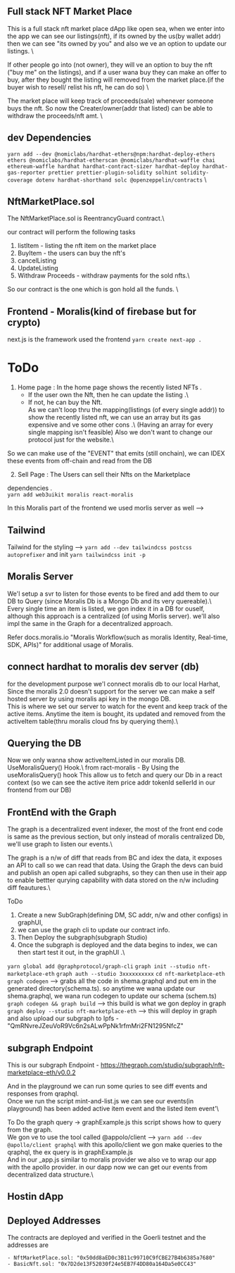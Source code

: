 ## Full stack NFT Market Place 

This is a full stack nft market place dApp like open sea, when we enter into the app we can see our listings(nft), if its owned by the us(by wallet addr) then we can see "its owned by you" and also we ve an option to update our listings. \

If other people go into (not owner), they will ve an option to buy the nft ("buy me" on the listings), and if a user wana buy they can make an offer to buy, after they bought the listing will removed from the market place.(if the buyer wish to resell/ relist his nft, he can do so) \

The market place will keep track of proceeds(sale) whenever someone buys the nft. So now the Creater/owner(addr that listed) can be able to withdraw the proceeds/nft amt. \

## dev Dependencies

```yarn add --dev @nomiclabs/hardhat-ethers@npm:hardhat-deploy-ethers ethers @nomiclabs/hardhat-etherscan @nomiclabs/hardhat-waffle chai ethereum-waffle hardhat hardhat-contract-sizer hardhat-deploy hardhat-gas-reporter prettier prettier-plugin-solidity solhint solidity-coverage dotenv hardhat-shorthand solc @openzeppelin/contracts``` \


## NftMarketPlace.sol 

The NftMarketPlace.sol is ReentrancyGuard contract.\

our contract will perform the following tasks 
1. listItem - listing the nft item on the market place
2. BuyItem - the users can buy the nft's
3. cancelListing 
4. UpdateListing
5. Withdraw Proceeds - withdraw payments for the sold nfts.\

So our contract is the one which is gon hold all the funds. \

## Frontend - Moralis(kind of firebase but for crypto)

next.js is the framework used the frontend 
```yarn create next-app . ```

# ToDo 

1. Home page : In the home page shows the recently listed NFTs .
    - If the user own the Nft, then he can update the listing .\
    - If not, he can buy the Nft.\
As we can't loop thru the mapping(listings (of every single addr)) to show the recently listed nft, we can use an array but its gas expensive and ve some other cons .\ (Having an array for every single mapping isn't feasible)
Also we don't want to change our protocol just for the website.\

So we can make use of the "EVENT" that emits (still onchain), we can IDEX these events from off-chain and read from the DB

2. Sell Page : The Users can sell their Nfts on the Marketplace

dependencies .\
```yarn add web3uikit moralis react-moralis```

In this Moralis part of the frontend we used morlis server as well --> <MoralisProvider initializeOnMount={true}>

## Tailwind 

Tailwind for the styling --> ```yarn add --dev tailwindcss postcss autoprefixer``` and init ```yarn tailwindcss init -p```

## Moralis Server

We'l setup a svr to listen for those events to be fired and add them to our DB to Query (since Moralis Db is a Mongo Db and its very quereable).\ 
Every single time an item is listed, we gon index it in a DB for ouself, although this approach is a centralized (of using Morlis server). we'll also impl the same in the Graph for a decentralized approach.

Refer docs.moralis.io "Moralis Workflow(such as moralis Identity, Real-time, SDK, APIs)" for additional usage of Moralis.

## connect hardhat to moralis dev server (db)

for the development purpose we'l connect moralis db to our local Harhat,
Since the moralis 2.0 doesn't support for the server we can make a self hosted server by using moralis api key in the mongo DB. \
This is where we set our server to watch for the event and keep track of the active items. Anytime the item is bought, its updated and removed from the activeItem table(thru moralis cloud fns by querying them).\

## Querying the DB 

Now we only wanna show activeItemListed in our moralis DB.\
UseMoralisQuery() Hook.\ from ract-moralis
    - By Using the useMoralisQuery() hook This allow us to fetch and query our Db in a react context (so we can see the active item price addr tokenId sellerId in our frontend from our DB)


## FrontEnd with the Graph

The graph is a decentralized event indexer, the most of the front end code is same as the previous section, but only instead of moralis centralized Db, we'll use graph to listen our events.\

The graph is a n/w of diff that reads from BC and idex the data, it exposes an API to call so we can read that data. Using the Graph the devs can buid and publish an open api called subgraphs, so they can then use in their app to enable bettter qurying capability with data stored on the n/w  including diff feautures.\

ToDo
1. Create a new SubGraph(defining DM, SC addr, n/w and other configs) in graphUI,
2. we can use the graph cli to update our contract info.
3. Then Deploy the subgraph(subgraph Studio)
4. Once the subgraph is deployed and the data begins to index, we can then start test it out, in the graphUI .\

```yarn global add @graphprotocol/graph-cli```
```graph init --studio nft-marketplace-eth```
```graph auth --studio 3xxxxxxxxxx```
```cd nft-marketplace-eth```
```graph codegen``` --> grabs all the code in shema.graphql and put em in the generated directory(schema.ts). so anytime we wana update our shema.graphql, we wana run codegen to update our schema (schem.ts)\
```graph codegen && graph build``` --> this build is what we gon deploy in graph
```graph deploy --studio nft-marketplace-eth``` --> this will deploy in graph and also upload our subgraph to Ipfs -"QmRNvreJZeuVoR9Vc6n2sALwPpNk1rfmMri2FN1295NfcZ" 

## subgraph Endpoint 

This is our subgraph Endpoint - https://thegraph.com/studio/subgraph/nft-marketplace-eth/v0.0.2

And in the playground we can run some quries to see diff events and responses from qraphql.\
Once we run the script mint-and-list.js we can see our events(in playground) has been added active item event and the listed item event'\

To Do the graph query -> graphExample.js this script shows how to query from the graph.\
We gon ve to use the tool called @appolo/client --> ```yarn add --dev @apollo/client graphql``` with this apollo/client we gon make queries to the qraphql, the ex query is in graphExample.js \
And in our _app.js similar to moralis provider we also ve to wrap our app with the apollo provider. in our dapp now we can get our events from decentralized data structure.\

## Hostin dApp

## Deployed Addresses

The contracts are deployed and verified in the Goerli testnet and the addresses are 

    - NftMarketPlace.sol: "0x50dd8aED0c3B11c99710C9fCBE27B4b6385a7680"
    - BasicNft.sol: "0x7D2de13F52030f24e5EB7F4DD80a164Da5e0CC43"
